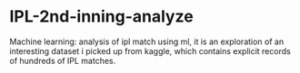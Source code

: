 # IPL-2nd-inning-analyze
Machine learning: analysis of ipl match using ml, it is an exploration of an interesting dataset i picked up from kaggle, which contains explicit records of hundreds of IPL matches.
